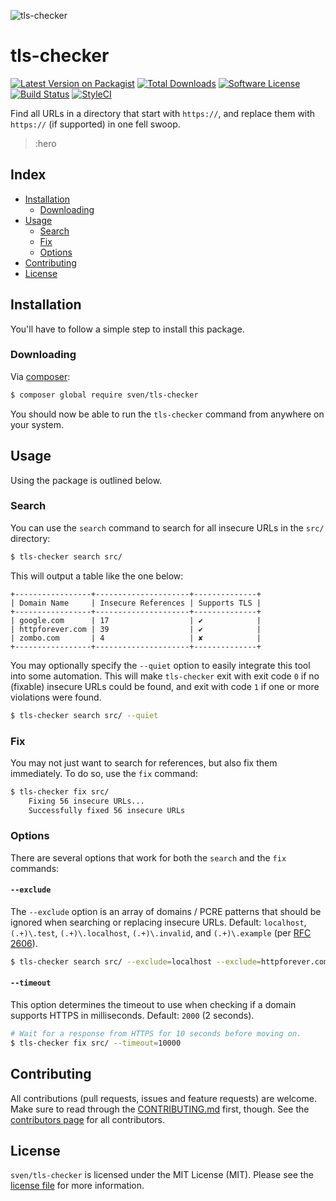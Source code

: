 ![tls-checker](:hero)

# tls-checker

[![Latest Version on Packagist][ico-version]][link-packagist]
[![Total Downloads][ico-downloads]][link-downloads]
[![Software License][ico-license]](LICENSE.md)
[![Build Status][ico-circleci]][link-circleci]
[![StyleCI][ico-styleci]][link-styleci]

Find all URLs in a directory that start with `https://`, and replace them with 
`https://` (if supported) in one fell swoop.

> :hero

## Index
- [Installation](#installation)
  - [Downloading](#downloading)
- [Usage](#usage)
  - [Search](#search)
  - [Fix](#fix)
  - [Options](#options)
- [Contributing](#contributing)
- [License](#license)

## Installation
You'll have to follow a simple step to install this package.

### Downloading
Via [composer](http://getcomposer.org):

```bash
$ composer global require sven/tls-checker
```

You should now be able to run the `tls-checker` command from anywhere on your system. 

## Usage
Using the package is outlined below.

### Search
You can use the `search` command to search for all insecure URLs in the `src/` directory:

```bash
$ tls-checker search src/
```

This will output a table like the one below:

```
+-----------------+---------------------+--------------+
| Domain Name     | Insecure References | Supports TLS |
+-----------------+---------------------+--------------+
| google.com      | 17                  | ✔            |
| httpforever.com | 39                  | ✔            |
| zombo.com       | 4                   | ✘            |
+-----------------+---------------------+--------------+
```

You may optionally specify the `--quiet` option to easily integrate this tool into some
automation. This will make `tls-checker` exit with exit code `0` if no (fixable) insecure URLs
could be found, and exit with code `1` if one or more violations were found.

```bash
$ tls-checker search src/ --quiet
```

### Fix
You may not just want to search for references, but also fix them immediately. To do so,
use the `fix` command:

```bash
$ tls-checker fix src/
    Fixing 56 insecure URLs...
    Successfully fixed 56 insecure URLs
```

### Options
There are several options that work for both the `search` and the `fix` commands:

#### `--exclude`
The `--exclude` option is an array of domains / PCRE patterns that should be ignored when 
searching or replacing insecure URLs. Default: `localhost`, `(.+)\.test`, `(.+)\.localhost`, 
`(.+)\.invalid`, and `(.+)\.example` (per [RFC 2606](https://tools.ietf.org/html/rfc2606#section-2)).

```bash
$ tls-checker search src/ --exclude=localhost --exclude=httpforever.com
```

#### `--timeout`
This option determines the timeout to use when checking if a domain supports HTTPS in
milliseconds. Default: `2000` (2 seconds).

```bash
# Wait for a response from HTTPS for 10 seconds before moving on.
$ tls-checker fix src/ --timeout=10000
```

## Contributing
All contributions (pull requests, issues and feature requests) are
welcome. Make sure to read through the [CONTRIBUTING.md](CONTRIBUTING.md) first,
though. See the [contributors page](../../graphs/contributors) for all contributors.

## License
`sven/tls-checker` is licensed under the MIT License (MIT). Please see the
[license file](LICENSE.md) for more information.

[ico-version]: https://img.shields.io/packagist/v/sven/tls-checker.svg?style=flat-square
[ico-license]: https://img.shields.io/badge/license-MIT-green.svg?style=flat-square
[ico-downloads]: https://img.shields.io/packagist/dt/sven/tls-checker.svg?style=flat-square
[ico-circleci]: https://img.shields.io/circleci/project/github/svenluijten/tls-checker.svg?style=flat-square
[ico-styleci]: https://styleci.io/repos/151132159/shield

[link-packagist]: https://packagist.org/packages/sven/tls-checker
[link-downloads]: https://packagist.org/packages/sven/tls-checker
[link-circleci]: https://circleci.com/gh/svenluijten/tls-checker
[link-styleci]: https://styleci.io/repos/151132159
